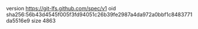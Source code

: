 version https://git-lfs.github.com/spec/v1
oid sha256:56b43d4545f005f3fd94051c26b39fe2987a4da972a0bbf1c8483771da5516e9
size 4863
